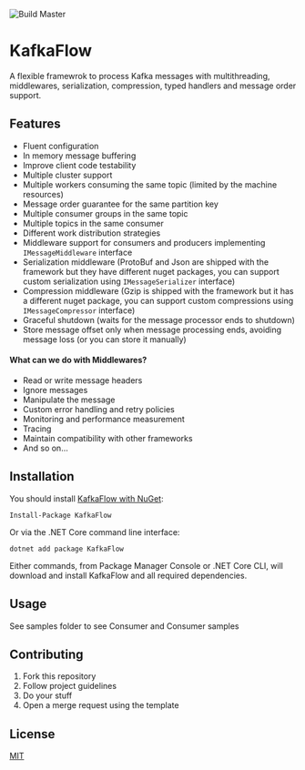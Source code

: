 ![Build Master](https://github.com/Farfetch/kafka-flow/workflows/Build%20Master/badge.svg?branch=master)

# KafkaFlow

A flexible framewrok to process Kafka messages with multithreading, middlewares, serialization, compression, typed handlers and message order support.

## Features

- Fluent configuration
- In memory message buffering
- Improve client code testability
- Multiple cluster support
- Multiple workers consuming the same topic (limited by the machine resources)
- Message order guarantee for the same partition key
- Multiple consumer groups in the same topic
- Multiple topics in the same consumer
- Different work distribution strategies
- Middleware support for consumers and producers implementing `IMessageMiddleware` interface
- Serialization middleware (ProtoBuf and Json are shipped with the framework but they have different nuget packages, you can support custom serialization using `IMessageSerializer` interface)
- Compression middleware (Gzip is shipped with the framework but it has a different nuget package, you can support custom compressions using `IMessageCompressor` interface)
- Graceful shutdown (waits for the message processor ends to shutdown)
- Store message offset only when message processing ends, avoiding message loss (or you can store it manually)

#### What can we do with Middlewares?

- Read or write message headers
- Ignore messages
- Manipulate the message
- Custom error handling and retry policies
- Monitoring and performance measurement
- Tracing
- Maintain compatibility with other frameworks
- And so on...

## Installation

You should install [KafkaFlow with NuGet](https://www.nuget.org/packages/KafkaFlow):

    Install-Package KafkaFlow
    
Or via the .NET Core command line interface:

    dotnet add package KafkaFlow

Either commands, from Package Manager Console or .NET Core CLI, will download and install KafkaFlow and all required dependencies.

## Usage

See samples folder to see Consumer and Consumer samples

## Contributing

1. Fork this repository
2. Follow project guidelines
3. Do your stuff
4. Open a merge request using the template

## License

[MIT](LICENSE)
